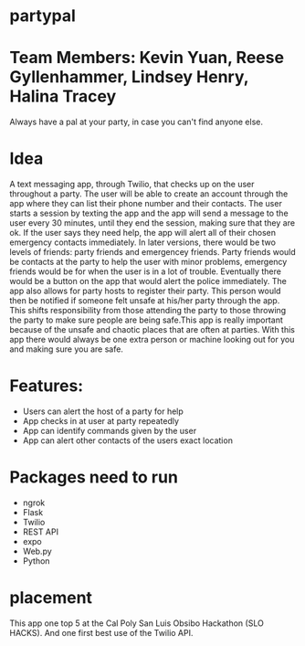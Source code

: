 # partypal
# Team Members: Kevin Yuan, Reese Gyllenhammer, Lindsey Henry, Halina Tracey
Always have a pal at your party, in case you can't find anyone else.

# Idea
A text messaging app, through Twilio, that checks up on the user throughout a party. The user will be able to create an account through the app where they can list their phone number and their contacts. The user starts a session by texting the app and the app will send a message to the user every 30 minutes, until they end the session, making sure that they are ok. If the user says they need help, the app will alert all of their chosen emergency contacts immediately. In later versions, there would be two levels of friends: party friends and emergencey friends. Party friends would be contacts at the party to help the user with minor problems, emergency friends would be for when the user is in a lot of trouble. Eventually there would be a button on the app that would alert the police immediately. The app also allows for party hosts to register their party. This person would then be notified if someone felt unsafe at his/her party through the app. This shifts responsibility from those attending the party to those throwing the party to make sure people are being safe.This app is really important because of the unsafe and chaotic places that are often at parties. With this app there would always be one extra person or machine looking out for you and making sure you are safe.  

# Features:
- Users can alert the host of a party for help
- App checks in at user at party repeatedly
- App can identify commands given by the user 
- App can alert other contacts of the users exact location 

# Packages need to run
- ngrok
- Flask
- Twilio 
- REST API
- expo
- Web.py
- Python

# placement
This app one top 5 at the Cal Poly San Luis Obsibo Hackathon (SLO HACKS). And one first best use of the Twilio API.


  
